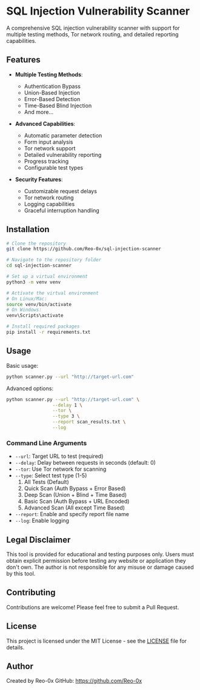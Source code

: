 # SQL Injection Vulnerability Scanner

A comprehensive SQL injection vulnerability scanner with support for multiple testing methods, Tor network routing, and detailed reporting capabilities.

## Features

- **Multiple Testing Methods**:
  - Authentication Bypass
  - Union-Based Injection
  - Error-Based Detection
  - Time-Based Blind Injection
  - And more...

- **Advanced Capabilities**:
  - Automatic parameter detection
  - Form input analysis
  - Tor network support
  - Detailed vulnerability reporting
  - Progress tracking
  - Configurable test types

- **Security Features**:
  - Customizable request delays
  - Tor network routing
  - Logging capabilities
  - Graceful interruption handling

## Installation

```bash
# Clone the repository
git clone https://github.com/Reo-0x/sql-injection-scanner

# Navigate to the repository folder
cd sql-injection-scanner

# Set up a virtual environment
python3 -m venv venv

# Activate the virtual environment
# On Linux/Mac:
source venv/bin/activate
# On Windows:
venv\Scripts\activate

# Install required packages
pip install -r requirements.txt
```

## Usage

Basic usage:
```bash
python scanner.py --url "http://target-url.com"
```

Advanced options:
```bash
python scanner.py --url "http://target-url.com" \
                 --delay 1 \
                 --tor \
                 --type 3 \
                 --report scan_results.txt \
                 --log
```

### Command Line Arguments

- `--url`: Target URL to test (required)
- `--delay`: Delay between requests in seconds (default: 0)
- `--tor`: Use Tor network for scanning
- `--type`: Select test type (1-5)
  1. All Tests (Default)
  2. Quick Scan (Auth Bypass + Error Based)
  3. Deep Scan (Union + Blind + Time Based)
  4. Basic Scan (Auth Bypass + URL Encoded)
  5. Advanced Scan (All except Time Based)
- `--report`: Enable and specify report file name
- `--log`: Enable logging

## Legal Disclaimer

This tool is provided for educational and testing purposes only. Users must obtain explicit permission before testing any website or application they don't own. The author is not responsible for any misuse or damage caused by this tool.

## Contributing

Contributions are welcome! Please feel free to submit a Pull Request.

## License

This project is licensed under the MIT License - see the [LICENSE](LICENSE) file for details.

## Author

Created by Reo-0x
GitHub: https://github.com/Reo-0x
